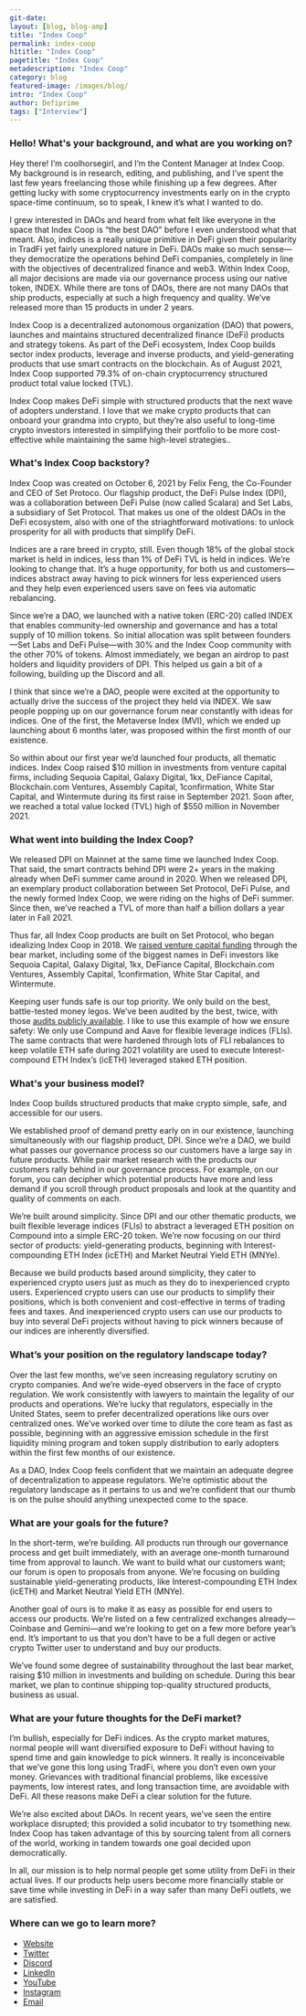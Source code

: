```yaml
---
git-date:
layout: [blog, blog-amp]
title: "Index Coop"
permalink: index-coop
h1title: "Index Coop"
pagetitle: "Index Coop"
metadescription: "Index Coop"
category: blog
featured-image: /images/blog/
intro: "Index Coop"
author: Defiprime
tags: ["Interview"]
---
```


### Hello! What's your background, and what are you working on?

Hey there! I’m coolhorsegirl, and I’m the Content Manager at Index Coop. My background is in research, editing, and publishing, and I’ve spent the last few years freelancing those while finishing up a few degrees. After getting lucky with some cryptocurrency investments early on in the crypto space-time continuum, so to speak, I knew it’s what I wanted to do.

I grew interested in DAOs and heard from what felt like everyone in the space that Index Coop is “the best DAO” before I even understood what that meant. Also, indices is a really unique primitive in DeFi given their popularity in TradFi yet fairly unexplored nature in DeFi. DAOs make so much sense—they democratize the operations behind DeFi companies, completely in line with the objectives of decentralized finance and web3. Within Index Coop, all major decisions are made via our governance process using our native token, INDEX. While there are tons of DAOs, there are not many DAOs that ship products, especially at such a high frequency and quality. We’ve released more than 15 products in under 2 years.

Index Coop is a decentralized autonomous organization (DAO) that powers, launches and maintains structured decentralized finance (DeFi) products and strategy tokens. As part of the DeFi ecosystem, Index Coop builds sector index products, leverage and inverse products, and yield-generating products that use smart contracts on the blockchain. As of August 2021, Index Coop supported 79.3% of on-chain cryptocurrency structured product total value locked (TVL).

Index Coop makes DeFi simple with structured products that the next wave of adopters understand. I love that we make crypto products that can onboard your grandma into crypto, but they’re also useful to long-time crypto investors interested in simplifying their portfolio to be more cost-effective while maintaining the same high-level strategies..


### What's Index Coop backstory? 

Index Coop was created on October 6, 2021 by Felix Feng, the Co-Founder and CEO of Set Protoco. Our flagship product, the DeFi Pulse Index (DPI), was a collaboration between DeFi Pulse (now called Scalara) and Set Labs, a subsidiary of Set Protocol. That makes us one of the oldest DAOs in the DeFi ecosystem, also with one of the striaghtforward motivations: to unlock prosperity for all with products that simplify DeFi.

Indices are a rare breed in crypto, still. Even though 18%  of the global stock market is held in indices, less than 1% of DeFi TVL is held in indices. We’re looking to change that. It’s a huge opportunity, for both us and customers—indices abstract away having to pick winners for less experienced users and they help even experienced users save on fees via automatic rebalancing.

Since we’re a DAO, we launched with a native token (ERC-20) called INDEX that enables community-led ownership and governance and has a total supply of 10 million tokens. So initial allocation was split between founders—Set Labs and DeFi Pulse—with 30% and the Index Coop community with the other 70% of tokens. Almost immediately, we began an airdrop to past holders and liquidity providers of DPI. This helped us gain a bit of a following, building up the Discord and all. 

I think that since we’re a DAO, people were excited at the opportunity to actually drive the success of the project they held via INDEX. We saw people popping up on our governance forum near constantly with ideas for indices. One of the first, the Metaverse Index (MVI), which we ended up launching about 6 months later, was proposed within the first month of our existence.

So within about our first year we’d launched four products, all thematic indices. Index Coop raised $10 million in investments from venture capital firms, including Sequoia Capital, Galaxy Digital, 1kx, DeFiance Capital, Blockchain.com Ventures, Assembly Capital, 1confirmation, White Star Capital, and Wintermute during its first raise in September 2021. Soon after, we reached a total value locked (TVL) high of $550 million in November 2021.


### What went into building the Index Coop?

We released DPI on Mainnet at the same time we launched Index Coop. That said, the smart contracts behind DPI were 2+ years in the making already when DeFi summer came around in 2020. When we released DPI, an exemplary product collaboration between Set Protocol, DeFi Pulse, and the newly formed Index Coop, we were riding on the highs of DeFi summer. Since then, we’ve reached a TVL of more than half a billion dollars a year later in Fall 2021.

Thus far, all Index Coop products are built on Set Protocol, who began idealizing Index Coop in 2018. We [raised venture capital funding](https://rbozman.medium.com/how-set-protocol-raised-2m-from-craft-ventures-scott-belsky-dfj-db5777737337) through the bear market, including some of the biggest names in DeFi investors like Sequoia Capital, Galaxy Digital, 1kx, DeFiance Capital, Blockchain.com Ventures, Assembly Capital, 1confirmation, White Star Capital, and Wintermute. 

Keeping user funds safe is our top priority. We only build on the best, battle-tested money legos. We’ve been audited by the best, twice, with those [audits publicly available](https://docs.tokensets.com/protocol/security). I like to use this example of how we ensure safety: We only use Compund and Aave for flexible leverage indices (FLIs). The same contracts that were hardened through lots of FLI rebalances to keep volatile ETH safe during 2021 volatility are used to execute Interest-compound ETH Index’s (icETH) leveraged staked ETH position.


### What's your business model?

Index Coop builds structured products that make crypto simple, safe, and accessible for our users.

We established proof of demand pretty early on in our existence, launching simultaneously with our flagship product, DPI. Since we’re a DAO, we build what passes our governance process so our customers have a large say in future products. While pair market research with the products our customers rally behind in our governance process. For example, on our forum, you can decipher which potential products have more and less demand if you scroll through product proposals and look at the quantity and quality of comments on each. 

We’re built around simplicity. Since DPI and our other thematic products, we built flexible leverage indices (FLIs) to abstract a leveraged ETH position on Compound into a simple ERC-20 token. We’re now focusing on our third sector of products: yield-generating products, beginning with Interest-compounding ETH Index (icETH) and Market Neutral Yield ETH (MNYe). 

Because we build products based around simplicity, they cater to experienced crypto users just as much as they do to inexperienced crypto users. Experienced crypto users can use our products to simplify their positions, which is both convenient and cost-effective in terms of trading fees and taxes. And inexperienced crypto users can use our products to buy into several DeFi projects without having to pick winners because of our indices are inherently diversified.


### What’s your position on the regulatory landscape today?

Over the last few months, we’ve seen increasing regulatory scrutiny on crypto companies. And we’re wide-eyed observers in the face of crypto regulation. We work consistently with lawyers to maintain the legality of our products and operations. We’re lucky that regulators, especially in the United States, seem to prefer decentralized operations like ours over centralized ones. We’ve worked over time to dilute the core team as fast as possible, beginning with an aggressive emission schedule in the first liquidity mining program and token supply distribution to early adopters within the first few months of our existence. 

As a DAO, Index Coop feels confident that we maintain an adequate degree of decentralization to appease regulators. We’re optimistic about the regulatory landscape as it pertains to us and we’re confident that our thumb is on the pulse should anything unexpected come to the space.


### What are your goals for the future?

In the short-term, we’re building. All products run through our governance process and get built immediately, with an average one-month turnaround time from approval to launch. We want to build what our customers want; our forum is open to proposals from anyone. We’re focusing on building sustainable yield-generating products, like Interest-compounding ETH Index (icETH) and Market Neutral Yield ETH (MNYe).

Another goal of ours is to make it as easy as possible for end users to access our products. We’re listed on a few centralized exchanges already—Coinbase and Gemini—and we’re looking to get on a few more before year’s end. It’s important to us that you don’t have to be a full degen or active crypto Twitter user to understand and buy our products.

We’ve found some degree of sustainability throughout the last bear market, raising $10 million in investments and building on schedule. During this bear market, we plan to continue shipping top-quality structured products, business as usual.


### What are your future thoughts for the DeFi market?

I’m bullish, especially for DeFi indices. As the crypto market matures, normal people will want diversified exposure to DeFi without having to spend time and gain knowledge to pick winners. It really is inconceivable that we’ve gone this long using TradFi, where you don’t even own your money. Grievances with traditional financial problems, like excessive payments, low interest rates, and long transaction time, are avoidable with DeFi. All these reasons make DeFi a clear solution for the future.

We’re also excited about DAOs. In recent years, we’ve seen the entire workplace disrupted; this provided a solid incubator to try tsomething new. Index Coop has taken advantage of this by sourcing talent from all corners of the world, working in tandem towards one goal decided upon democratically.

In all, our mission is to help normal people get some utility from DeFi in their actual lives. If our products help users become more financially stable or save time while investing in DeFi in a way safer than many DeFi outlets, we are satisfied.


### Where can we go to learn more?

* [Website](https://indexcoop.com/)
* [Twitter](https://twitter.com/indexcoop)
* [Discord](https://discord.com/invite/BcqYxdNC3R)
* [LinkedIn](https://www.linkedin.com/company/index-coop/)
* [YouTube](https://www.youtube.com/channel/UCsNqHm_2LKh0E4A0vf25pIw)
* [Instagram](https://www.instagram.com/indexcoop/)
* [Email](mailto:institutions@indexcoop.com)